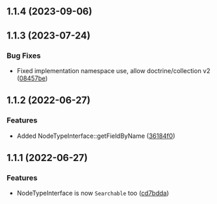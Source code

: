 ## 1.1.4 (2023-09-06)

## 1.1.3 (2023-07-24)


### Bug Fixes

* Fixed implementation namespace use, allow doctrine/collection v2 ([08457be](https://github.com/roadiz/nodetype-contracts/commit/08457be0f205f47d63071c02c8bcb9ad26d8c1b0))

## 1.1.2 (2022-06-27)

### Features

* Added NodeTypeInterface::getFieldByName ([36184f0](https://github.com/roadiz/nodetype-contracts/commit/36184f014f3316ec49ac18b10cbdbb8a2a1eceec))

## 1.1.1 (2022-06-27)

### Features

* NodeTypeInterface is now `Searchable` too ([cd7bdda](https://github.com/roadiz/nodetype-contracts/commit/cd7bdda5871a6b448ffa570abfd32b99b657418a))

